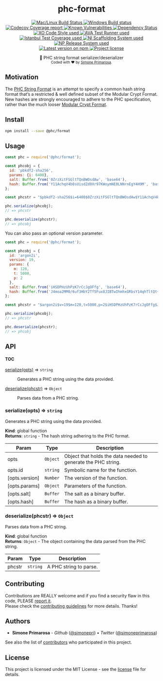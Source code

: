 <h1 align="center">
  <b>phc-format</b>
</h1>
<p align="center">
  <!-- CI - TravisCI -->
  <a href="https://travis-ci.com/simonepri/phc-format">
    <img src="https://img.shields.io/travis/com/simonepri/phc-format/master.svg?label=MacOS%20%26%20Linux" alt="Mac/Linux Build Status" />
  </a>
  <!-- CI - AppVeyor -->
  <a href="https://ci.appveyor.com/project/simonepri/phc-format">
    <img src="https://img.shields.io/appveyor/ci/simonepri/phc-format/master.svg?label=Windows" alt="Windows Build status" />
  </a>
  <!-- Coverage - Codecov -->
  <a href="https://codecov.io/gh/simonepri/phc-format">
    <img src="https://img.shields.io/codecov/c/github/simonepri/phc-format/master.svg" alt="Codecov Coverage report" />
  </a>
  <!-- DM - Snyk -->
  <a href="https://snyk.io/test/github/simonepri/phc-format?targetFile=package.json">
    <img src="https://snyk.io/test/github/simonepri/phc-format/badge.svg?targetFile=package.json" alt="Known Vulnerabilities" />
  </a>
  <!-- DM - David -->
  <a href="https://david-dm.org/simonepri/phc-format">
    <img src="https://david-dm.org/simonepri/phc-format/status.svg" alt="Dependency Status" />
  </a>

  <br/>

  <!-- Code Style - XO-Prettier -->
  <a href="https://github.com/xojs/xo">
    <img src="https://img.shields.io/badge/code_style-XO+Prettier-5ed9c7.svg" alt="XO Code Style used" />
  </a>
  <!-- Test Runner - AVA -->
  <a href="https://github.com/avajs/ava">
    <img src="https://img.shields.io/badge/test_runner-AVA-fb3170.svg" alt="AVA Test Runner used" />
  </a>
  <!-- Test Coverage - Istanbul -->
  <a href="https://github.com/istanbuljs/nyc">
    <img src="https://img.shields.io/badge/test_coverage-NYC-fec606.svg" alt="Istanbul Test Coverage used" />
  </a>
  <!-- Init - ni -->
  <a href="https://github.com/simonepri/ni">
    <img src="https://img.shields.io/badge/initialized_with-ni-e74c3c.svg" alt="NI Scaffolding System used" />
  </a>
  <!-- Release - np -->
  <a href="https://github.com/sindresorhus/np">
    <img src="https://img.shields.io/badge/released_with-np-6c8784.svg" alt="NP Release System used" />
  </a>

  <br/>

  <!-- Version - npm -->
  <a href="https://www.npmjs.com/package/@phc/format">
    <img src="https://img.shields.io/npm/v/@phc/format.svg" alt="Latest version on npm" />
  </a>
  <!-- License - MIT -->
  <a href="https://github.com/simonepri/phc-format/tree/master/license">
    <img src="https://img.shields.io/github/license/simonepri/phc-format.svg" alt="Project license" />
  </a>
</p>
<p align="center">
  📝 PHC string format serializer/deserializer

  <br/>

  <sub>
    Coded with ❤️ by <a href="#authors">Simone Primarosa</a>.
  </sub>
</p>

## Motivation
The [PHC String Format][specs:phc] is an attempt to specify a common hash string format that’s a restricted & well defined subset of the Modular Crypt Format. New hashes are strongly encouraged to adhere to the PHC specification, rather than the much looser [Modular Crypt Format][specs:mcf].

## Install

```bash
npm install --save @phc/format
```

## Usage

```js
const phc = require('@phc/format');

const phcobj = {
  id: 'pbkdf2-sha256',
  params: {i: 6400},
  salt: Buffer.from('0ZrzXitFSGltTQnBWOsdAw', 'base64'),
  hash: Buffer.from('Y11AchqV4b0sUisdZd0Xr97KWoymNE0LNNrnEgY4H9M', 'base64'),
};

const phcstr = "$pbkdf2-sha256$i=6400$0ZrzXitFSGltTQnBWOsdAw$Y11AchqV4b0sUisdZd0Xr97KWoymNE0LNNrnEgY4H9M";

phc.serialize(phcobj);
// => phcstr

phc.deserialize(phcstr);
// => phcobj
```

You can also pass an optional version parameter.

```js
const phc = require('@phc/format');

const phcobj = {
  id: 'argon2i',
  version: 19,
  params: {
    m: 120,
    t: 5000,
    p: 2
  },
  salt: Buffer.from('iHSDPHzUhPzK7rCcJgOFfg', 'base64'),
  hash: Buffer.from('J4moa2MM0/6uf3HbY2Tf5Fux8JIBTwIhmhxGRbsY14qhTltQt+Vw3b7tcJNEbk8ium8AQfZeD4tabCnNqfkD1g', 'base64'),
};

const phcstr = "$argon2i$v=19$m=120,t=5000,p=2$iHSDPHzUhPzK7rCcJgOFfg$J4moa2MM0/6uf3HbY2Tf5Fux8JIBTwIhmhxGRbsY14qhTltQt+Vw3b7tcJNEbk8ium8AQfZeD4tabCnNqfkD1g";

phc.serialize(phcobj);
// => phcstr

phc.deserialize(phcstr);
// => phcobj
```

## API

#### TOC
<dl>
<dt><a href="#serialize">serialize(opts)</a> ⇒ <code>string</code></dt>
<dd><p>Generates a PHC string using the data provided.</p>
</dd>
<dt><a href="#deserialize">deserialize(phcstr)</a> ⇒ <code>Object</code></dt>
<dd><p>Parses data from a PHC string.</p>
</dd>
</dl>

<a name="serialize"></a>

### serialize(opts) ⇒ <code>string</code>
Generates a PHC string using the data provided.

**Kind**: global function  
**Returns**: <code>string</code> - The hash string adhering to the PHC format.  

| Param | Type | Description |
| --- | --- | --- |
| opts | <code>Object</code> | Object that holds the data needed to generate the PHC string. |
| opts.id | <code>string</code> | Symbolic name for the function. |
| [opts.version] | <code>Number</code> | The version of the function. |
| [opts.params] | <code>Object</code> | Parameters of the function. |
| [opts.salt] | <code>Buffer</code> | The salt as a binary buffer. |
| [opts.hash] | <code>Buffer</code> | The hash as a binary buffer. |

<a name="deserialize"></a>

### deserialize(phcstr) ⇒ <code>Object</code>
Parses data from a PHC string.

**Kind**: global function  
**Returns**: <code>Object</code> - The object containing the data parsed from the PHC string.  

| Param | Type | Description |
| --- | --- | --- |
| phcstr | <code>string</code> | A PHC string to parse. |

## Contributing
Contributions are REALLY welcome and if you find a security flaw in this code, PLEASE [report it][new issue].  
Please check the [contributing guidelines][contributing] for more details. Thanks!

## Authors
- **Simone Primarosa** - *Github* ([@simonepri][github:simonepri]) • *Twitter* ([@simoneprimarosa][twitter:simoneprimarosa])

See also the list of [contributors][contributors] who participated in this project.

## License
This project is licensed under the MIT License - see the [license][license] file for details.


<!-- Links -->
[start]: https://github.com/simonepri/phc-format#start-of-content
[new issue]: https://github.com/simonepri/phc-format/issues/new
[contributors]: https://github.com/simonepri/phc-format/contributors

[license]: https://github.com/simonepri/phc-format/tree/master/license
[contributing]: https://github.com/simonepri/phc-format/tree/master/.github/contributing.md

[github:simonepri]: https://github.com/simonepri
[twitter:simoneprimarosa]: http://twitter.com/intent/user?screen_name=simoneprimarosa

[specs:mcf]: https://github.com/ademarre/binary-mcf
[specs:phc]: https://github.com/P-H-C/phc-string-format/blob/master/phc-sf-spec.md
